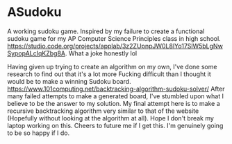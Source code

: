 # ASudoku
A working sudoku game. Inspired by my failure to create a functional sudoku game for my AP Computer Science Principles class in high school. https://studio.code.org/projects/applab/3z2ZUpnpJW0L8lYo17SlW5bLgNwSypopALcIqKZbg8A. What a joke honestly lol

Having given up trying to create an algorithm on my own, I've done some research to find out that it's a lot more Fucking difficult than I thought it would be to make a winning Sudoku board.
https://www.101computing.net/backtracking-algorithm-sudoku-solver/
After many failed attempts to make a generated board, I've stumbled upon what I believe to be the answer to my solution.
My final attempt here is to make a recursive backtracking algorithm very similar to that of the website (Hopefully without looking at the algorithm at all).
Hope I don't break my laptop working on this. Cheers to future me if I get this. I'm genuinely going to be so happy if I do.
